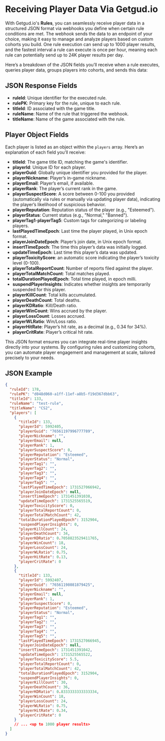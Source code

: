 # Receiving Player Data Via Getgud.io

With Getgud.io's **Rules**, you can seamlessly receive player data in a structured JSON format via webhooks you define when certain rule conditions are met. The webhook sends the data to an endpoint of your choice, making it easy to manage and analyze players based on custom cohorts you build. One rule execution can send up to 1000 player results, and the fastest interval a rule can execute is once per hour, meaning each rule can potentially send up to 24K player results per day.

Here’s a breakdown of the JSON fields you’ll receive when a rule executes, queries player data, groups players into cohorts, and sends this data:

## JSON Response Fields

- **ruleId**: Unique identifier for the executed rule.
- **rulePK**: Primary key for the rule, unique to each rule.
- **titleId**: ID associated with the game title.
- **ruleName**: Name of the rule that triggered the webhook.
- **titleName**: Name of the game associated with the rule.

## Player Object Fields

Each player is listed as an object within the `players` array. Here’s an explanation of each field you’ll receive:

- **titleId**: The game title ID, matching the game's identifier.
- **playerId**: Unique ID for each player.
- **playerGuid**: Globally unique identifier you provided for the player.
- **playerNickname**: Player’s in-game nickname.
- **playerEmail**: Player’s email, if available.
- **playerRank**: The player’s current rank in the game.
- **playerSuspectScore**: A score between 0-100 you provided (automatically via rules or manually via updating player data), indicating the player’s likelihood of suspicious behavior.
- **playerReputation**: Reputation status of the player (e.g., "Esteemed").
- **playerStatus**: Current status (e.g., "Normal," "Banned").
- **playerTag1**-**playerTag5**: Custom tags for categorizing or labeling players.
- **lastPlayedTimeEpoch**: Last time the player played, in Unix epoch format.
- **playerJoinDateEpoch**: Player’s join date, in Unix epoch format.
- **insertTimeEpoch**: The time this player’s data was initially logged.
- **updateTimeEpoch**: Last time this player’s data was updated.
- **playerToxicityScore**: an automatic score indicating the player’s toxicity level (0-100).
- **playerTotalReportCount**: Number of reports filed against the player.
- **playerTotalMatchCount**: Total matches played.
- **totalDurationPlayedEpoch**: Total time played, in epoch milli.
- **suspendPlayerInsights**: Indicates whether insights are temporarily suspended for this player.
- **playerKillCount**: Total kills accumulated.
- **playerDeathCount**: Total deaths.
- **playerKDRatio**: Kill/Death ratio.
- **playerWinCount**: Wins accrued by the player.
- **playerLossCount**: Losses accrued.
- **playerWLRatio**: Win/Loss ratio.
- **playerHitRate**: Player’s hit rate, as a decimal (e.g., 0.34 for 34%).
- **playerCritRate**: Player’s critical hit rate.

This JSON format ensures you can integrate real-time player insights directly into your systems. By configuring rules and customizing cohorts, you can automate player engagement and management at scale, tailored precisely to your needs.

## JSON Example

```json
{
  "ruleId": 178,
  "rulePK": "d048d060-a1ff-11ef-a8b5-f19d367dbb63",
  "titleId": 133,
  "ruleName": "test-rule",
  "titleName": "CS2",
  "players": [
    {
      "titleId": 133,
      "playerId": 5992405,
      "playerGuid": "76561197996777789",
      "playerNickname": "",
      "playerEmail": null,
      "playerRank": 1,
      "playerSuspectScore": 0,
      "playerReputation": "Esteemed",
      "playerStatus": "Normal",
      "playerTag1": "",
      "playerTag2": "",
      "playerTag3": "",
      "playerTag4": "",
      "playerTag5": "",
      "lastPlayedTimeEpoch": 1731527066942,
      "playerJoinDateEpoch": null,
      "insertTimeEpoch": 1731451391038,
      "updateTimeEpoch": 1731525565519,
      "playerToxicityScore": 0,
      "playerTotalReportCount": 0,
      "playerTotalMatchCount": 42,
      "totalDurationPlayedEpoch": 3152904,
      "suspendPlayerInsights": 0,
      "playerKillCount": 24,
      "playerDeathCount": 34,
      "playerKDRatio": 0.7058823529411765,
      "playerWinCount": 18,
      "playerLossCount": 24,
      "playerWLRatio": 0.75,
      "playerHitRate": 0.13,
      "playerCritRate": 0
    },
    {
      "titleId": 133,
      "playerId": 5992407,
      "playerGuid": "76561198081879425",
      "playerNickname": "",
      "playerEmail": null,
      "playerRank": 1,
      "playerSuspectScore": 0,
      "playerReputation": "Esteemed",
      "playerStatus": "Normal",
      "playerTag1": "",
      "playerTag2": "",
      "playerTag3": "",
      "playerTag4": "",
      "playerTag5": "",
      "lastPlayedTimeEpoch": 1731527066945,
      "playerJoinDateEpoch": null,
      "insertTimeEpoch": 1731451391042,
      "updateTimeEpoch": 1731525565522,
      "playerToxicityScore": 5.5,
      "playerTotalReportCount": 0,
      "playerTotalMatchCount": 42,
      "totalDurationPlayedEpoch": 3152904,
      "suspendPlayerInsights": 0,
      "playerKillCount": 30,
      "playerDeathCount": 36,
      "playerKDRatio": 0.8333333333333334,
      "playerWinCount": 18,
      "playerLossCount": 24,
      "playerWLRatio": 0.75,
      "playerHitRate": 0.34,
      "playerCritRate": 0
    }
    // ... <up to 1000 player results>
  ]
}
